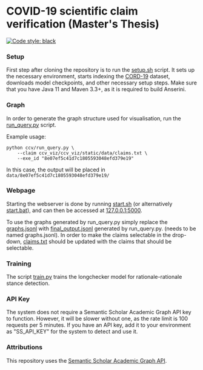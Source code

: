 # COVID-19 scientific claim verification (Master's Thesis)
[![Code style: black](https://img.shields.io/badge/code%20style-black-000000.svg)](https://github.com/psf/black)

### Setup
First step after cloning the repository is to run the [setup.sh](scripts/setup.sh) script. It sets up the necessary environment, starts indexing the [CORD-19](https://github.com/allenai/cord19) dataset, downloads model checkpoints, and other necessary setup steps. Make sure that you have Java 11 and Maven 3.3+, as it is required to build Anserini.

### Graph
In order to generate the graph structure used for visualisation, run the [run_query.py](ccv/run_query.py) script.

Example usage:
```
python ccv/run_query.py \
    --claim ccv_viz/ccv_viz/static/data/claims.txt \
    --exe_id "8e07ef5c41d7c1805593048efd379e19"
```

In this case, the output will be placed in `data/8e07ef5c41d7c1805593048efd379e19/`

### Webpage
Starting the webserver is done by running [start.sh](ccv_viz/start.sh) (or alternatively [start.bat](ccv_viz/start.bat)), and can then be accessed at [127.0.0.1:5000](http://127.0.0.1:5000/).

To use the graphs generated by run_query.py simply replace the [graphs.jsonl](/ccv_viz/ccv_viz/static/data/graphs.jsonl) with [final_output.jsonl](data/8e07ef5c41d7c1805593048efd379e19/final_output.jsonl) generated by run_query.py. (needs to be named graphs.jsonl). In order to make the claims selectable in the drop-down, [claims.txt](/ccv_viz/ccv_viz/static/data/claims.txt) should be updated with the claims that should be selectable.

### Training
The script [train.py](ccv/train.py) trains the longchecker model for rationale-rationale stance detection.

### API Key
The system does not require a Semantic Scholar Academic Graph API key to function. However, it will be slower without one, as the rate limit is 100 requests per 5 minutes. If you have an API key, add it to your environment as "SS_API_KEY" for the system to detect and use it.

### Attributions
This repository uses the [Semantic Scholar Academic Graph API](https://www.semanticscholar.org/product/api).
